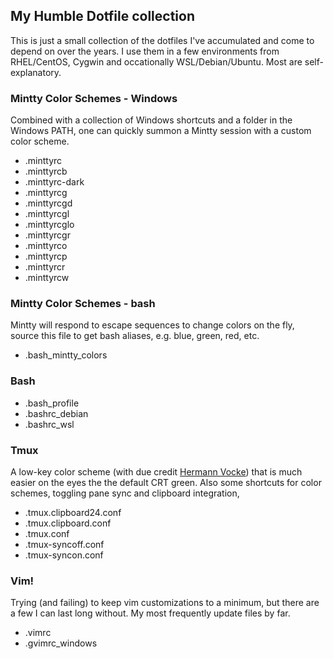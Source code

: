 ## My Humble Dotfile collection ##

This is just a small collection of the dotfiles I've accumulated and come to depend on over the years. I use them in a few environments from RHEL/CentOS, Cygwin and occationally WSL/Debian/Ubuntu. Most are self-explanatory. 

### Mintty Color Schemes - Windows ###

Combined with a collection of Windows shortcuts and a folder in the Windows PATH, one can quickly summon a Mintty session with a custom color scheme.

* .minttyrc
* .minttyrcb
* .minttyrc-dark
* .minttyrcg
* .minttyrcgd
* .minttyrcgl
* .minttyrcglo
* .minttyrcgr
* .minttyrco
* .minttyrcp
* .minttyrcr
* .minttyrcw

### Mintty Color Schemes - bash ###
Mintty will respond to escape sequences to change colors on the fly, source this file to get bash aliases, e.g. blue, green, red, etc.

* .bash_mintty_colors

### Bash ###
* .bash_profile
* .bashrc_debian
* .bashrc_wsl

### Tmux ###
A low-key color scheme (with due credit [Hermann Vocke](http://www.hamvocke.com/blog/a-guide-to-customizing-your-tmux-conf)) that is much easier on the eyes the the default CRT green. Also some shortcuts for color schemes, toggling pane sync and clipboard integration, 

* .tmux.clipboard24.conf
* .tmux.clipboard.conf
* .tmux.conf
* .tmux-syncoff.conf
* .tmux-syncon.conf

### Vim! ###
Trying (and failing) to keep vim customizations to a minimum, but there are a few I can last long without. My most frequently update files by far.

* .vimrc
* .gvimrc_windows


